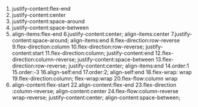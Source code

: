 1. justify-content:flex-end
2. justify-content:center
3. justify-content:space-around
4. justify-content:space-between
5. align-items:flex-end
6.justify-content:center;
  align-items:center
7.justify-content:space-around;
  align-items:end
8.flex-direction:row-reverse
9.flex-direction:column
10.flex-direction:row-reverse;
   justify-content:start
11.flex-direction:column;
   justify-content:end 
12.flex-direction:column-reverse;
   justify-content:space-between
13.flex-direction:row-reverse;
   justify-content:center;
   align-items:end
14.order:1
15.order:-3
16.align-self:end
17.order:2;
  align-self:end
18.flex-wrap: wrap
19.flex-direction:column;
  flex-wrap:wrap
20.flex-flow:column wrap
21. align-content:flex-start
22.align-content:flex-end
23.flex-direction :column-reverse;
  align-content:center
24.flex-flow:column-reverse wrap-reverse;
   justify-content:center;
   align-content:space-between;
   
   
   
